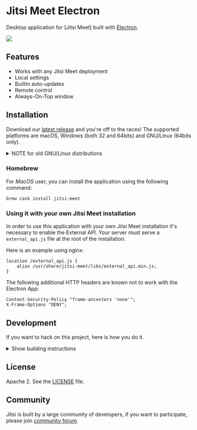 # Jitsi Meet Electron

Desktop application for [Jitsi Meet] built with [Electron].

![](screenshot.png)

## Features

- Works with any Jitsi Meet deployment
- Local settings
- Builtin auto-updates
- Remote control
- Always-On-Top window

## Installation

Download our [latest release] and you're off to the races! The supported platforms
are macOS, Windows (both 32 and 64bits) and GNU/Linux (64bits only).

<details><summary>NOTE for old GNU/Linux distributions</summary>

You might get the following error:

```
FATAL:nss_util.cc(632)] NSS_VersionCheck("3.26") failed. NSS >= 3.26 is required.
Please upgrade to the latest NSS, and if you still get this error, contact your
distribution maintainer.
```

If you do, please install NSS (example for Debian / Ubuntu):

```bash
sudo apt-get install libnss3
```

</details>

### Homebrew

For *MacOS* user, you can install the application using the following command:

```
brew cask install jitsi-meet
```

### Using it with your own Jitsi Meet installation

In order to use this application with your own Jitsi Meet installation it's
necessary to enable the External API. Your server must serve a `external_api.js`
file at the root of the installation.

Here is an example using nginx:

```
location /external_api.js {
    alias /usr/share/jitsi-meet/libs/external_api.min.js;
}
```

The following additional HTTP headers are known not to work with the Electron App:

```
Content-Security-Policy "frame-ancestors 'none'";
X-Frame-Options "DENY";
```

## Development

If you want to hack on this project, here is how you do it.

<details><summary>Show building instructions</summary>

#### Installing dependencies

```bash
npm install
```

#### Starting in development mode

```bash
npm start
```

The debugger tools are available when running in dev mode and can be activated with keyboard shortcuts as defined here https://github.com/sindresorhus/electron-debug#features.

#### Building the production distribution

```bash
npm run dist
```

#### Working with jitsi-meet-electron-utils

[jitsi-meet-electron-utils] is a helper package which implements many features
such as remote control and the always-on-top window. If new features are to be
added / tested, running with a local version of these utils is very handy, here
is how to do that.

By default the jitsi-meet-electron-utils is build from its git repository
sources. The default dependency path in package.json is:

```json
"jitsi-meet-electron-utils": "jitsi/jitsi-meet-electron-utils"
```

To work with local copy you must change the path to:

```json
"jitsi-meet-electron-utils": "file:///Users/name/jitsi-meet-electron-utils-copy",
```

To build the project you must force it to take the sources as `npm update` will
not do it.

```bash
npm install jitsi-meet-electron-utils --force
```

NOTE: Also check the [jitsi-meet-electron-utils README] to see how to configure
your environment.

</details>

## License

Apache 2. See the [LICENSE] file.

## Community

Jitsi is built by a large community of developers, if you want to participate,
please join [community forum].

[FreifunkMeet]: https://github.com/FreifunkMUC/jitsi-meet
[Electron]: https://electronjs.org/
[latest release]: https://github.com/FreifunkMUC/jitsi-meet-electron/releases/latest
[jitsi-meet-electron-utils]: https://github.com/jitsi/jitsi-meet-electron-utils
[jitsi-meet-electron-utils README]: https://github.com/FreifunkMUC/jitsi-meet-electron-utils/blob/master/README.md
[community forum]: https://community.jitsi.org/
[LICENSE]: LICENSE
